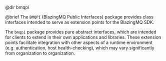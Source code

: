 @dir bmqpi

@brief The `BMQPI` (BlazingMQ Public Interfaces) package provides class
interfaces intended to serve as extension points for the BlazingMQ SDK.

The `bmqpi` package provides pure abstract interfaces, which are intended for
clients to extend in their own applications and libraries. These extension
points facilitate integration with other aspects of a runtime environment (e.g.
authentication, host health-checking), which may vary significantly from
organization to organization.
